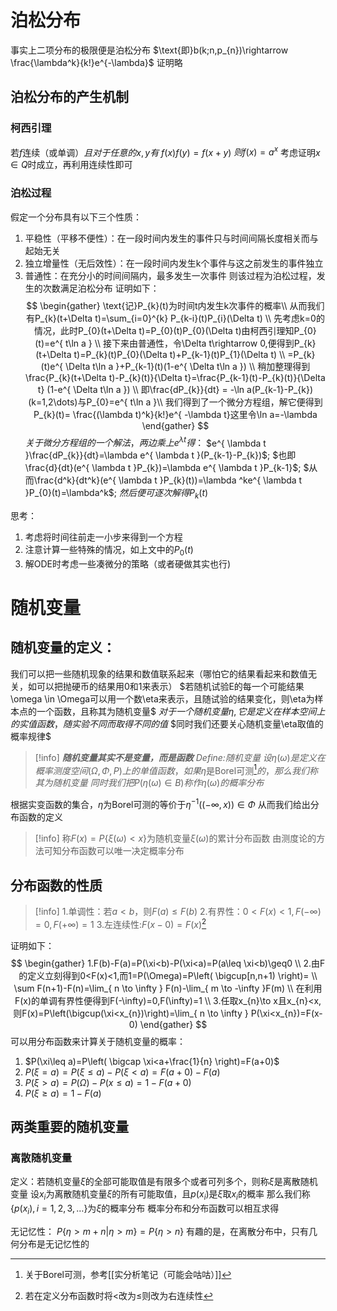 # 泊松分布
事实上二项分布的极限便是泊松分布
$\text{即}b(k;n,p_{n})\rightarrow \frac{\lambda^k}{k!}e^{-\lambda}$
证明略

## 泊松分布的产生机制
### 柯西引理
$\text{若}f\text{连续（或单调）}且对于任意的x,y有$
$f(x)f(y)=f(x+y)$
$则f(x)=a^x$
考虑证明$x\in Q$时成立，再利用连续性即可

### 泊松过程
假定一个分布具有以下三个性质：
1. 平稳性（平移不便性）：在一段时间内发生的事件只与时间间隔长度相关而与起始无关
2. 独立增量性（无后效性）：在一段时间内发生k个事件与这之前发生的事件独立
3. 普通性：在充分小的时间间隔内，最多发生一次事件
则该过程为泊松过程，发生的次数满足泊松分布
证明如下：
$$
\begin{gather} 
\text{记}P_{k}(t)为时间t内发生k次事件的概率\\
从而我们有P_{k}(t+\Delta t)=\sum_{i=0}^{k} P_{k-i}(t)P_{i}(\Delta t) \\
先考虑k=0的情况，此时P_{0}(t+\Delta t)=P_{0}(t)P_{0}(\Delta t)由柯西引理知P_{0}(t)=e^{ t\ln a } \\
接下来由普通性，令\Delta t\rightarrow 0,便得到P_{k}(t+\Delta t)=P_{k}(t)P_{0}(\Delta t)+P_{k-1}(t)P_{1}(\Delta t) \\
=P_{k}(t)e^{ \Delta t\ln a }+P_{k-1}(t)(1-e^{ \Delta t\ln a }) \\
稍加整理得到 \frac{P_{k}(t+\Delta t)-P_{k}(t)}{\Delta t}=\frac{P_{k-1}(t)-P_{k}(t)}{\Delta t} (1-e^{ \Delta t\ln a }) \\
即\frac{dP_{k}}{dt} = -\ln a(P_{k-1}-P_{k}) (k=1,2\dots)与P_{0}=e^{ t\ln a }\\
我们得到了一个微分方程组，解它便得到P_{k}(t)= \frac{(\lambda t)^k}{k!}e^{ -\lambda t}这里令\ln a=-\lambda
\end{gather} 
$$
$关于微分方程组的一个解法，两边乘上e^{ \lambda t }得：$
$e^{ \lambda t }\frac{dP_{k}}{dt}=\lambda e^{ \lambda t }(P_{k-1}-P_{k})$;
$也即\frac{d}{dt}(e^{ \lambda t }P_{k})=\lambda e^{ \lambda t }P_{k-1}$;
$从而\frac{d^k}{dt^k}(e^{ \lambda t }P_{k}(t))=\lambda ^ke^{ \lambda t }P_{0}(t)=\lambda^k$;
$然后便可逐次解得P_{k}(t)$

思考：
1. 考虑将时间往前走一小步来得到一个方程
2. 注意计算一些特殊的情况，如上文中的$P_{0}(t)$
3. 解ODE时考虑一些凑微分的策略（或者硬做其实也行)

# 随机变量
## 随机变量的定义：
我们可以把一些随机现象的结果和数值联系起来（哪怕它的结果看起来和数值无关，如可以把抛硬币的结果用0和1来表示）
$若随机试验E的每一个可能结果\omega \in \Omega可以用一个数\eta来表示，且随试验的结果变化，则\eta为样本点的一个函数，且称其为随机变量$
$对于一个随机变量\eta,它是定义在样本空间上的实值函数，随实验不同而取得不同的值$
$同时我们还要关心随机变量\eta取值的概率规律$
>[!info]
>***随机变量其实不是变量，而是函数***
*Define:随机变量*
$设\eta(\omega)是定义在概率测度空间(\Omega,\Phi,P)上的单值函数，如果\eta\text{是Borel可测}$[^1]${的，那么我们称其为随机变量}$
$同时我们把P(\eta(\omega)\in B)称作\eta(\omega)的概率分布$

根据实变函数的集合，$\eta$为Borel可测的等价于$\eta^{-1}((-\infty,x))\in \Phi$
从而我们给出分布函数的定义
>[!info]
>称$F(x)=P\{\xi(\omega)<x\}$为随机变量$\xi(\omega)$的累计分布函数
>由测度论的方法可知分布函数可以唯一决定概率分布



[^1]: 关于Borel可测，参考[[实分析笔记（可能会咕咕）]]

## 分布函数的性质
>[!info]
> 1.单调性：若$a<b$，则$F(a)\leq F(b)$
> 2.有界性：$0<F(x)<1,F(-\infty)=0,F(+\infty)=1$
> 3.左连续性:$F(x-0)=F(x)$[^2]

证明如下：
$$
\begin{gather}
1.F(b)-F(a)=P(\xi<b)-P(\xi<a)=P(a\leq \xi<b)\geq0 \\
2.由F的定义立刻得到0<F(x)<1,而1=P(\Omega)=P\left( \bigcup[n,n+1) \right)= \\
\sum F(n+1)-F(n)=\lim_{ n \to \infty } F(n)-\lim_{ m \to -\infty }F(m) \\
在利用F(x)的单调有界性便得到F(-\infty)=0,F(\infty)=1  \\
3.任取x_{n}\to x且x_{n}<x,则F(x)=P\left(\bigcup(\xi<x_{n})\right)=\lim_{ n \to \infty } P(\xi<x_{n})=F(x-0)
\end{gather}
$$
可以用分布函数来计算关于随机变量的概率：
1. $P(\xi\leq a)=P\left( \bigcap \xi<a+\frac{1}{n} \right)=F(a+0)$
2. $P(\xi=a)=P(\xi\leq a)-P(\xi<a)=F(a+0)-F(a)$
3. $P(\xi>a)=P(\Omega)-P(x\leq a)=1-F(a+0)$
4. $P(\xi\geq a)=1-F(a)$

## 两类重要的随机变量
### 离散随机变量
定义：若随机变量$\xi$的全部可能取值是有限多个或者可列多个，则称$\xi$是离散随机变量
	设${x_{i}}$为离散随机变量$\xi$的所有可能取值，且$p(x_{i})$是$\xi\text{取}x_{i}\text{的概率}$
	那么我们称{$p(x_{i}),i=1,2,3,\dots$}为$\xi$的概率分布
概率分布和分布函数可以相互求得

无记忆性：
$P\{\eta>m+n|\eta>m\}=P\{\eta>n\}$
有趣的是，在离散分布中，只有几何分布是无记忆性的
[^2]: 若在定义分布函数时将$<$改为$\leq$则改为右连续性

